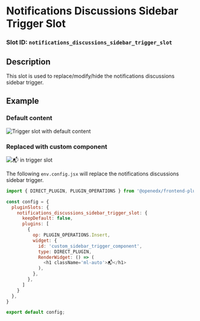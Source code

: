 # Notifications Discussions Sidebar Trigger Slot

### Slot ID: `notifications_discussions_sidebar_trigger_slot`

## Description

This slot is used to replace/modify/hide the notifications discussions sidebar trigger.

## Example

### Default content
![Trigger slot with default content](./screenshot_default.png)

### Replaced with custom component
![📬 in trigger slot](./screenshot_custom.png)

The following `env.config.jsx` will replace the notifications discussions sidebar trigger.

```js
import { DIRECT_PLUGIN, PLUGIN_OPERATIONS } from '@openedx/frontend-plugin-framework';

const config = {
  pluginSlots: {
    notifications_discussions_sidebar_trigger_slot: {
      keepDefault: false,
      plugins: [
        {
          op: PLUGIN_OPERATIONS.Insert,
          widget: {
            id: 'custom_sidebar_trigger_component',
            type: DIRECT_PLUGIN,
            RenderWidget: () => (
              <h1 className='ml-auto'>📬</h1>
            ),
          },
        },
      ]
    }
  },
}

export default config;
```
